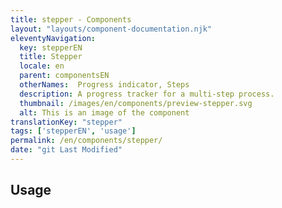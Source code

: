 ```yaml
---
title: stepper - Components
layout: "layouts/component-documentation.njk"
eleventyNavigation:
  key: stepperEN
  title: Stepper
  locale: en
  parent: componentsEN
  otherNames:  Progress indicator, Steps
  description: A progress tracker for a multi-step process.
  thumbnail: /images/en/components/preview-stepper.svg
  alt: This is an image of the component
translationKey: "stepper"
tags: ['stepperEN', 'usage']
permalink: /en/components/stepper/
date: "git Last Modified"
---
```


## Usage